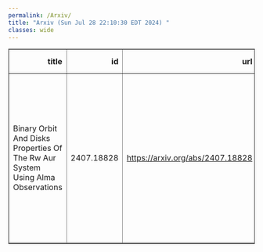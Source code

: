 ```yaml
---
permalink: /Arxiv/
title: "Arxiv (Sun Jul 28 22:10:30 EDT 2024) "
classes: wide
---
```

<table border="1" class="dataframe">
  <thead>
    <tr style="text-align: right;">
      <th>title</th>
      <th>id</th>
      <th>url</th>
      <th>authors</th>
      <th>Local Authors</th>
    </tr>
  </thead>
  <tbody>
    <tr>
      <td>Binary Orbit And Disks Properties Of The Rw Aur System Using Alma   Observations</td>
      <td>2407.18828</td>
      <td><a href="https://arxiv.org/abs/2407.18828" target="_blank">https://arxiv.org/abs/2407.18828</a></td>
      <td>N. T. Kurtovic, S. Facchini, M. Benisty, P. Pinilla, S. Cabrit, E. L. N. Jensen, C. Dougados, R. Booth, C. N. Kimmig, C. F. Manara, J. E. Rodriguez</td>
      <td>Jennifer Rodriguez</td>
    </tr>
  </tbody>
</table>